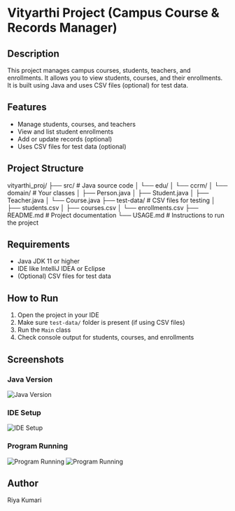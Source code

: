 # Vityarthi Project (Campus Course & Records Manager)

## Description
This project manages campus courses, students, teachers, and enrollments.
It allows you to view students, courses, and their enrollments.
It is built using Java and uses CSV files (optional) for test data.

## Features
- Manage students, courses, and teachers
- View and list student enrollments
- Add or update records (optional)
- Uses CSV files for test data (optional)

## Project Structure
vityarthi_proj/
├── src/                  # Java source code
│   └── edu/
│       └── ccrm/
│           └── domain/   # Your classes
│               ├── Person.java
│               ├── Student.java
│               ├── Teacher.java
│               └── Course.java
├── test-data/            # CSV files for testing
│   ├── students.csv
│   ├── courses.csv
│   └── enrollments.csv
├── README.md             # Project documentation
└── USAGE.md              # Instructions to run the project


## Requirements
- Java JDK 11 or higher
- IDE like IntelliJ IDEA or Eclipse
- (Optional) CSV files for test data

## How to Run
1. Open the project in your IDE
2. Make sure `test-data/` folder is present (if using CSV files)
3. Run the `Main` class
4. Check console output for students, courses, and enrollments

## Screenshots

### Java Version
![Java Version](screenshots/java_version.png)

### IDE Setup
![IDE Setup](screenshots/intellij_setup.png)

### Program Running
![Program Running](screenshots/programme_output1.png)
![Program Running](screenshots/programme_output2.png)


## Author
Riya Kumari

